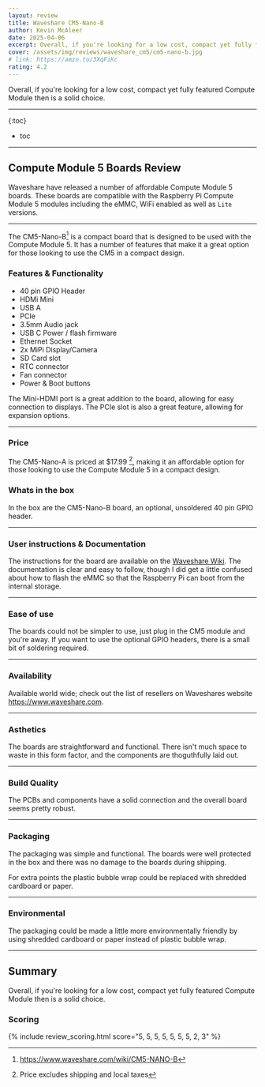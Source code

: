 ```yaml
---
layout: review
title: Waveshare CM5-Nano-B
author: Kevin McAleer
date: 2025-04-06
excerpt: Overall, if you're looking for a low cost, compact yet fully featured Compute Module then is a solid choice.
cover: /assets/img/reviews/waveshare_cm5/cm5-nano-b.jpg
# link: https://amzn.to/3XqFiKc
rating: 4.2
---
```


Overall, if you're looking for a low cost, compact yet fully featured Compute Module then is a solid choice.

---

{:toc}
* toc

---

## Compute Module 5 Boards Review

Waveshare have released a number of affordable Compute Module 5 boards. These boards are compatible with the Raspberry Pi Compute Module 5 modules including the eMMC, WiFi enabled as well as `Lite` versions.

---

The CM5-Nano-B[^1] is a compact board that is designed to be used with the Compute Module 5. It has a number of features that make it a great option for those looking to use the CM5 in a compact design.

[^1]: <https://www.waveshare.com/wiki/CM5-NANO-B>
[^2]: Price excludes shipping and local taxes

### Features & Functionality

* 40 pin GPIO Header
* HDMi Mini
* USB A
* PCIe
* 3.5mm Audio jack
* USB C Power / flash firmware
* Ethernet Socket
* 2x MiPi Display/Camera
* SD Card slot
* RTC connector
* Fan connector
* Power & Boot buttons

The Mini-HDMI port is a great addition to the board, allowing for easy connection to displays. The PCIe slot is also a great feature, allowing for expansion options.

---

### Price

The CM5-Nano-A is priced at $17.99 [^2], making it an affordable option for those looking to use the Compute Module 5 in a compact design.

### Whats in the box

In the box are the CM5-Nano-B board, an optional, unsoldered 40 pin GPIO header.

---

### User instructions & Documentation

The instructions for the board are available on the [Waveshare Wiki](https://www.waveshare.com/wiki/CM5-NANO-B). The documentation is clear and easy to follow, though I did get a little confused about how to flash the eMMC so that the Raspberry Pi can boot from the internal storage.

---

### Ease of use

The boards could not be simpler to use, just plug in the CM5 module and you're away. If you want to use the optional GPIO headers, there is a small bit of soldering required.

---

### Availability

Available world wide; check out the list of resellers on Waveshares website <https://www.waveshare.com>.

---

### Asthetics

The boards are straightforward and functional. There isn't much space to waste in this form factor, and the components are thoguthfully laid out.

---

### Build Quality

The PCBs and components have a solid connection and the overall board seems pretty robust.

---

### Packaging

The packaging was simple and functional. The boards were well protected in the box and there was no damage to the boards during shipping.

For extra points the plastic bubble wrap could be replaced with shredded cardboard or paper.

---

### Environmental

The packaging could be made a little more environmentally friendly by using shredded cardboard or paper instead of plastic bubble wrap. 

---

## Summary

Overall, if you're looking for a low cost, compact yet fully featured Compute Module then is a solid choice.

### Scoring

{% include review_scoring.html score="5, 5, 5, 5, 5, 5, 5, 2, 3" %}
